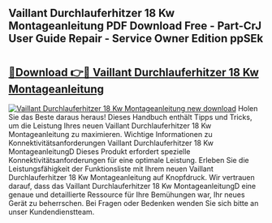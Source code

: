 ## Vaillant Durchlauferhitzer 18 Kw Montageanleitung PDF Download Free - Part-CrJ User Guide Repair - Service Owner Edition ppSEk

# <h2><a href="http://df8drxr.blite.top/?on=Vaillant+Durchlauferhitzer+18+Kw+Montageanleitung">🔗Download 👉🔴 Vaillant Durchlauferhitzer 18 Kw Montageanleitung</a></h2>

[![Vaillant Durchlauferhitzer 18 Kw Montageanleitung new download](https://i.imgur.com/lujVjoI.png)](http://df8drxr.blite.top/?on=Vaillant+Durchlauferhitzer+18+Kw+Montageanleitung)
Holen Sie das Beste daraus heraus! Dieses Handbuch enthält Tipps und Tricks, um die Leistung Ihres neuen Vaillant Durchlauferhitzer 18 Kw Montageanleitung zu maximieren. Wichtige Informationen zu Konnektivitätsanforderungen Vaillant Durchlauferhitzer 18 Kw MontageanleitungD Dieses Produkt erfordert spezielle Konnektivitätsanforderungen für eine optimale Leistung. Erleben Sie die Leistungsfähigkeit der Funktionsliste mit Ihrem neuen Vaillant Durchlauferhitzer 18 Kw Montageanleitung auf Knopfdruck. Wir vertrauen darauf, dass das Vaillant Durchlauferhitzer 18 Kw MontageanleitungD eine genaue und detaillierte Ressource für Ihre Bemühungen war, Ihr neues Gerät zu beherrschen. Bei Fragen oder Bedenken wenden Sie sich bitte an unser Kundendienstteam.
